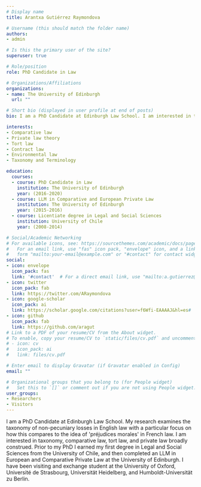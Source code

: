 ```yaml
---
# Display name
title: Arantxa Gutiérrez Raymondova

# Username (this should match the folder name)
authors:
- admin

# Is this the primary user of the site?
superuser: true

# Role/position
role: PhD Candidate in Law

# Organizations/Affiliations
organizations:
- name: The University of Edinburgh
  url: ""

# Short bio (displayed in user profile at end of posts)
bio: I am a PhD Candidate at Edinburgh Law School. I am interested in taxonomy, comparative law, tort law, environmental law and private law broadly construed. 

interests:
- Comparative law
- Private law theory
- Tort law
- Contract law
- Environmental law
- Taxonomy and Terminology

education:
  courses:
  - course: PhD Candidate in Law 
    institution: The University of Edinburgh 
    year: (2016-2020)
  - course: LLM in Comparative and European Private Law
    institution: The University of Edinburgh
    year: (2015-2016)
  - course: Licentiate degree in Legal and Social Sciences
    institution: University of Chile
    year: (2008-2014)

# Social/Academic Networking
# For available icons, see: https://sourcethemes.com/academic/docs/page-builder/#icons
#   For an email link, use "fas" icon pack, "envelope" icon, and a link in the
#   form "mailto:your-email@example.com" or "#contact" for contact widget.
social:
- icon: envelope
  icon_pack: fas
  link: '#contact'  # For a direct email link, use "mailto:a.gutierrez@ed.ac.uk".
- icon: twitter
  icon_pack: fab
  link: https://twitter.com/ARaymondova
- icon: google-scholar
  icon_pack: ai
  link: https://scholar.google.com/citations?user=f6Wfi-EAAAAJ&hl=es#
- icon: github
  icon_pack: fab
  link: https://github.com/aragut
# Link to a PDF of your resume/CV from the About widget.
# To enable, copy your resume/CV to `static/files/cv.pdf` and uncomment the lines below.
# - icon: cv
#   icon_pack: ai
#   link: files/cv.pdf

# Enter email to display Gravatar (if Gravatar enabled in Config)
email: ""

# Organizational groups that you belong to (for People widget)
#   Set this to `[]` or comment out if you are not using People widget.
user_groups:
- Researchers
- Visitors
---
```


I am a PhD Candidate at Edinburgh Law School. My research examines the taxonomy of non-pecuniary losses in English law with a particular focus on how this compares to the idea of 'préjudices morales' in French law. I am interested in taxonomy, comparative law, tort law, and private law broadly construed. Prior to my PhD I earned my first degree in Legal and Social Sciences from the University of Chile, and then completed an LLM in European and Comparative Private Law at the University of Edinburgh. I have been visiting and exchange student at the University of Oxford, Université de Strasbourg, Universität Heidelberg, and Humboldt-Universität zu Berlin. 
